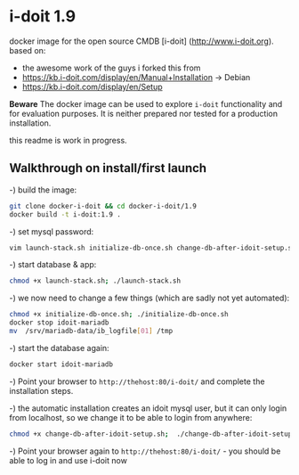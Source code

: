 # i-doit 1.9

docker image for the open source CMDB [i-doit] (http://www.i-doit.org).
based on: 
- the awesome work of the guys i forked this from
- https://kb.i-doit.com/display/en/Manual+Installation -> Debian
- https://kb.i-doit.com/display/en/Setup


**Beware**
The docker image can be used to explore `i-doit` functionality and for evaluation purposes. 
It is neither prepared nor tested for a production installation.

this readme is work in progress.



## Walkthrough on install/first launch 

-) build the image:
```bash
git clone docker-i-doit && cd docker-i-doit/1.9
docker build -t i-doit:1.9 .
```

-) set mysql password:
```bash
vim launch-stack.sh initialize-db-once.sh change-db-after-idoit-setup.sh # set a new password in these lines -> MYSQL_ROOT_PASSWORD=changeme
```
-) start database & app:
```bash
chmod +x launch-stack.sh; ./launch-stack.sh
```

-) we now need to change a few things (which are sadly not yet automated):
```bash
chmod +x initialize-db-once.sh; ./initialize-db-once.sh
docker stop idoit-mariadb
mv  /srv/mariadb-data/ib_logfile[01] /tmp

```

-) start the database again:
```bash
docker start idoit-mariadb
```

-) Point your browser to `http://thehost:80/i-doit/` and complete the installation steps.

-) the automatic installation creates an idoit mysql user, but it can only login from localhost, so we change it to be able to login from anywhere:
```bash
chmod +x change-db-after-idoit-setup.sh;  ./change-db-after-idoit-setup.sh
```

-) Point your browser again to `http://thehost:80/i-doit/` - you should be able to log in and use i-doit now






